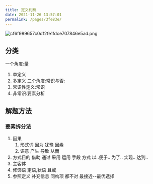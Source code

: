 ```yaml
---
title: 定义判断
date: 2021-11-26 13:57:01
permalink: /pages/3fe83e/
---
```

![cf6f989657c0df2fe1fdce707846e5ad.png](/_resources/cf6f989657c0df2fe1fdce707846e5ad.png)
## 分类
一个角度:量
1. 单定义
2. 多定义
二个角度:常识与否:
1. 常识性定义:常识
2. 非常识:要素分析
## 解题方法
### 要素拆分法
1. 因果
	1. 形式词 因为 犹豫 因素 
	2. 语意 产生 导致 从而
2. 方式目的 借助 通过 采用 运用 手段 方式 以..便于..  为了..  实现..  达到..
3. 主客体
4. 修饰语 定语,状语  且或
5. 参照定义 补充信息
同构项 都不对
最接近--最优选择